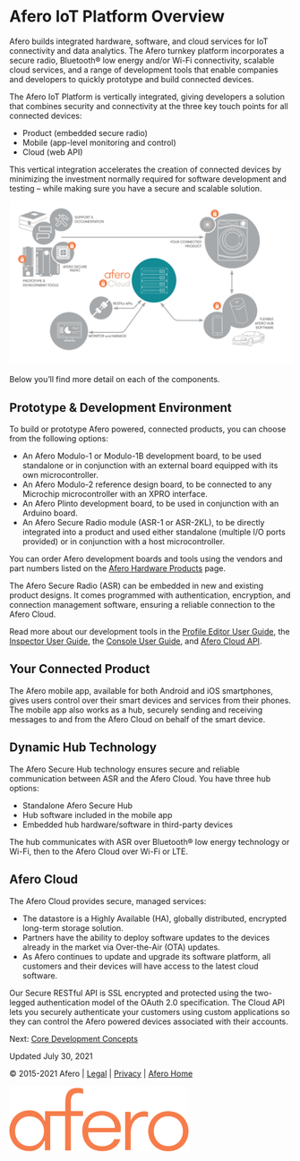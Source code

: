 Afero IoT Platform Overview
===========================

Afero builds integrated hardware, software, and cloud services for IoT connectivity and data analytics. The Afero turnkey platform incorporates a secure radio, Bluetooth® low energy and/or Wi-Fi connectivity, scalable cloud services, and a range of development tools that enable companies and developers to quickly prototype and build connected devices.

The Afero IoT Platform is vertically integrated, giving developers a solution that combines security and connectivity at the three key touch points for all connected devices:

*   Product (embedded secure radio)
*   Mobile (app-level monitoring and control)
*   Cloud (web API)

This vertical integration accelerates the creation of connected devices by minimizing the investment normally required for software development and testing – while making sure you have a secure and scalable solution.

![System Architecture](/static/custom/images/Architecture.png)

Below you’ll find more detail on each of the components.

Prototype & Development Environment
-----------------------------------

To build or prototype Afero powered, connected products, you can choose from the following options:

*   An Afero Modulo-1 or Modulo-1B development board, to be used standalone or in conjunction with an external board equipped with its own microcontroller.
*   An Afero Modulo-2 reference design board, to be connected to any Microchip microcontroller with an XPRO interface.
*   An Afero Plinto development board, to be used in conjunction with an Arduino board.
*   An Afero Secure Radio module (ASR-1 or ASR-2KL), to be directly integrated into a product and used either standalone (multiple I/O ports provided) or in conjunction with a host microcontroller.

You can order Afero development boards and tools using the vendors and part numbers listed on the [Afero Hardware Products](/Hardware) page.

The Afero Secure Radio (ASR) can be embedded in new and existing product designs. It comes programmed with authentication, encryption, and connection management software, ensuring a reliable connection to the Afero Cloud.

Read more about our development tools in the [Profile Editor User Guide](/Projects), the [Inspector User Guide](/Inspector), the [Console User Guide](/Console), and [Afero Cloud API](/CloudAPIs).

Your Connected Product
----------------------

The Afero mobile app, available for both Android and iOS smartphones, gives users control over their smart devices and services from their phones. The mobile app also works as a hub, securely sending and receiving messages to and from the Afero Cloud on behalf of the smart device.

Dynamic Hub Technology
----------------------

The Afero Secure Hub technology ensures secure and reliable communication between ASR and the Afero Cloud. You have three hub options:

*   Standalone Afero Secure Hub
*   Hub software included in the mobile app
*   Embedded hub hardware/software in third-party devices

The hub communicates with ASR over Bluetooth® low energy technology or Wi-Fi, then to the Afero Cloud over Wi-Fi or LTE.

Afero Cloud
-----------

The Afero Cloud provides secure, managed services:

*   The datastore is a Highly Available (HA), globally distributed, encrypted long-term storage solution.
*   Partners have the ability to deploy software updates to the devices already in the market via Over-the-Air (OTA) updates.
*   As Afero continues to update and upgrade its software platform, all customers and their devices will have access to the latest cloud software.

Our Secure RESTful API is SSL encrypted and protected using the two-legged authentication model of the OAuth 2.0 specification. The Cloud API lets you securely authenticate your customers using custom applications so they can control the Afero powered devices associated with their accounts.

Next: [Core Development Concepts](/CoreConcepts)

Updated July 30, 2021

  

© 2015-2021 Afero | [Legal](https://www.afero.io/html/home/privacy.html) | [Privacy](https://www.afero.io/html/home/privacy.html#privacy) | [Afero Home](https://www.afero.io)

[![Afero, Inc.](/static/aflib/images/afero-logo.svg)](/)